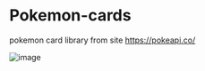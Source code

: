 # Pokemon-cards

pokemon card library from site https://pokeapi.co/

![image](https://user-images.githubusercontent.com/102797527/219420280-7aef2b0c-0d0c-4a2e-beb4-c0d346e6a048.png)
